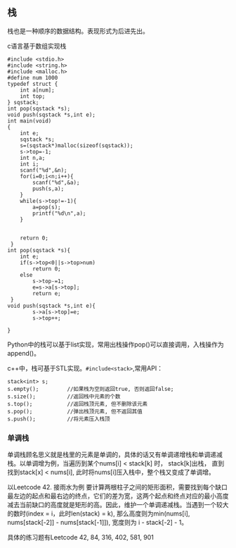## 栈

栈也是一种顺序的数据结构。表现形式为后进先出。

c语言基于数组实现栈

```
#include <stdio.h>
#include <string.h>
#include <malloc.h>
#define num 1000
typedef struct {
	int a[num];
	int top;
} sqstack;
int pop(sqstack *s);
void push(sqstack *s,int e);
int main(void)
{
	int e;
	sqstack *s;
	s=(sqstack*)malloc(sizeof(sqstack));
	s->top=-1;
	int n,a;
	int i;
	scanf("%d",&n);
	for(i=0;i<n;i++){
		scanf("%d",&a);
		push(s,a);
	} 
	while(s->top!=-1){
		a=pop(s);
		printf("%d\n",a);
	}
	
	
	return 0;
 } 
int pop(sqstack *s){
 	int e;
 	if(s->top<0||s->top>num)
 		return 0;
 	else
 		s->top-=1;
 		e=s->a[s->top];
 		return e;
 }
void push(sqstack *s,int e){
 		s->a[s->top]=e;
 		s->top++;
 	
}
```
Python中的栈可以基于list实现，常用出栈操作pop()可以直接调用，入栈操作为append()。


c++中，栈可基于STL实现。`#include<stack>`,常用API：
```
stack<int> s;
s.empty();         //如果栈为空则返回true, 否则返回false;
s.size();          //返回栈中元素的个数
s.top();           //返回栈顶元素, 但不删除该元素
s.pop();           //弹出栈顶元素, 但不返回其值
s.push();          //将元素压入栈顶
```

### 单调栈

单调栈顾名思义就是栈里的元素是单调的，具体的话又有单调递增栈和单调递减栈。以单调增为例，当遍历到某个nums[i] < stack[k] 时， stack[k]出栈， 直到找到stack[x] < nums[i], 此时将nums[i]压入栈中，整个栈又变成了单调增。

以Leetcode 42. 接雨水为例
要计算两根柱子之间的矩形面积，需要找到每个缺口最左边的起点和最右边的终点，它们的差为宽，这两个起点和终点对应的最小高度减去当前缺口的高度就是矩形的高。因此，维护一个单调递减栈。当遇到一个较大的数时(index = i，此时len(stack) = k), 那么高度则为min(nums[i], nums[stack[-2]] - nums[stack[-1]]), 宽度则为 i - stack[-2] - 1。


具体的练习题有Leetcode 42, 84, 316, 402, 581, 901 